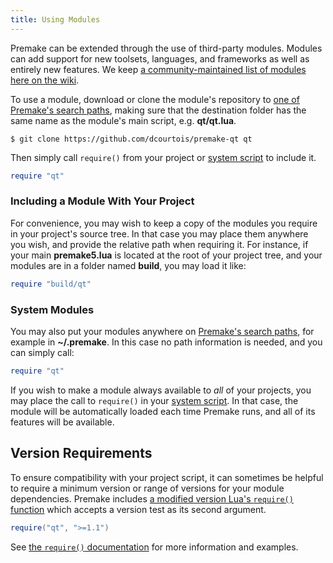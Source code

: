 ```yaml
---
title: Using Modules
---
```


Premake can be extended through the use of third-party modules. Modules can add support for new toolsets, languages, and frameworks as well as entirely new features. We keep [a community-maintained list of modules here on the wiki](modules).

To use a module, download or clone the module's repository to [one of Premake's search paths](locating-scripts), making sure that the destination folder has the same name as the module's main script, e.g. **qt/qt.lua**.

````
$ git clone https://github.com/dcourtois/premake-qt qt
````

Then simply call `require()` from your project or [system script](system-scripts) to include it.

```lua
require "qt"
```

### Including a Module With Your Project ###

For convenience, you may wish to keep a copy of the modules you require in your project's source tree. In that case you may place them anywhere you wish, and provide the relative path when requiring it. For instance, if your main **premake5.lua** is located at the root of your project tree, and your modules are in a folder named **build**, you may load it like:

```lua
require "build/qt"
```

### System Modules ###

You may also put your modules anywhere on [Premake's search paths](locating-scripts), for example in **~/.premake**. In this case no path information is needed, and you can simply call:

```lua
require "qt"
```

If you wish to make a module always available to *all* of your projects, you may place the call to `require()` in your [system script](system-scripts). In that case, the module will be automatically loaded each time Premake runs, and all of its features will be available.


## Version Requirements

To ensure compatibility with your project script, it can sometimes be helpful to require a minimum version or range of versions for your module dependencies. Premake includes [a modified version Lua's `require()` function](require) which accepts a version test as its second argument.

```lua
require("qt", ">=1.1")
```

See [the `require()` documentation](require) for more information and examples.
